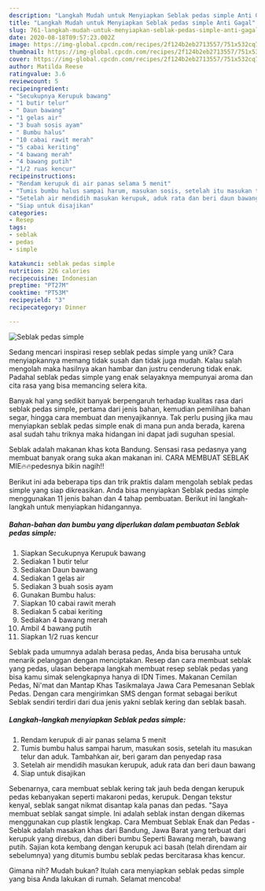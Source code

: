 ```yaml
---
description: "Langkah Mudah untuk Menyiapkan Seblak pedas simple Anti Gagal"
title: "Langkah Mudah untuk Menyiapkan Seblak pedas simple Anti Gagal"
slug: 761-langkah-mudah-untuk-menyiapkan-seblak-pedas-simple-anti-gagal
date: 2020-08-18T09:57:23.002Z
image: https://img-global.cpcdn.com/recipes/2f124b2eb2713557/751x532cq70/seblak-pedas-simple-foto-resep-utama.jpg
thumbnail: https://img-global.cpcdn.com/recipes/2f124b2eb2713557/751x532cq70/seblak-pedas-simple-foto-resep-utama.jpg
cover: https://img-global.cpcdn.com/recipes/2f124b2eb2713557/751x532cq70/seblak-pedas-simple-foto-resep-utama.jpg
author: Matilda Reese
ratingvalue: 3.6
reviewcount: 5
recipeingredient:
- "Secukupnya Kerupuk bawang"
- "1 butir telur"
- " Daun bawang"
- "1 gelas air"
- "3 buah sosis ayam"
- " Bumbu halus"
- "10 cabai rawit merah"
- "5 cabai keriting"
- "4 bawang merah"
- "4 bawang putih"
- "1/2 ruas kencur"
recipeinstructions:
- "Rendam kerupuk di air panas selama 5 menit"
- "Tumis bumbu halus sampai harum, masukan sosis, setelah itu masukan telur dan aduk. Tambahkan air, beri garam dan penyedap rasa"
- "Setelah air mendidih masukan kerupuk, aduk rata dan beri daun bawang"
- "Siap untuk disajikan"
categories:
- Resep
tags:
- seblak
- pedas
- simple

katakunci: seblak pedas simple 
nutrition: 226 calories
recipecuisine: Indonesian
preptime: "PT27M"
cooktime: "PT53M"
recipeyield: "3"
recipecategory: Dinner

---
```



![Seblak pedas simple](https://img-global.cpcdn.com/recipes/2f124b2eb2713557/751x532cq70/seblak-pedas-simple-foto-resep-utama.jpg)

Sedang mencari inspirasi resep seblak pedas simple yang unik? Cara menyiapkannya memang tidak susah dan tidak juga mudah. Kalau salah mengolah maka hasilnya akan hambar dan justru cenderung tidak enak. Padahal seblak pedas simple yang enak selayaknya mempunyai aroma dan cita rasa yang bisa memancing selera kita.

Banyak hal yang sedikit banyak berpengaruh terhadap kualitas rasa dari seblak pedas simple, pertama dari jenis bahan, kemudian pemilihan bahan segar, hingga cara membuat dan menyajikannya. Tak perlu pusing jika mau menyiapkan seblak pedas simple enak di mana pun anda berada, karena asal sudah tahu triknya maka hidangan ini dapat jadi suguhan spesial.

Seblak adalah makanan khas kota Bandung. Sensasi rasa pedasnya yang membuat banyak orang suka akan makanan ini. CARA MEMBUAT SEBLAK MIE🔥🔥pedesnya bikin nagih!!


Berikut ini ada beberapa tips dan trik praktis dalam mengolah seblak pedas simple yang siap dikreasikan. Anda bisa menyiapkan Seblak pedas simple menggunakan 11 jenis bahan dan 4 tahap pembuatan. Berikut ini langkah-langkah untuk menyiapkan hidangannya.

<!--inarticleads1-->

##### Bahan-bahan dan bumbu yang diperlukan dalam pembuatan Seblak pedas simple:

1. Siapkan Secukupnya Kerupuk bawang
1. Sediakan 1 butir telur
1. Sediakan  Daun bawang
1. Sediakan 1 gelas air
1. Sediakan 3 buah sosis ayam
1. Gunakan  Bumbu halus:
1. Siapkan 10 cabai rawit merah
1. Sediakan 5 cabai keriting
1. Sediakan 4 bawang merah
1. Ambil 4 bawang putih
1. Siapkan 1/2 ruas kencur


Seblak pada umumnya adalah berasa pedas, Anda bisa berusaha untuk menarik pelanggan dengan menciptakan. Resep dan cara membuat seblak yang pedas, ulasan beberapa langkah membuat resep seblak pedas yang bisa kamu simak selengkapnya hanya di IDN Times. Makanan Cemilan Pedas, Ni&#39;mat dan Mantap Khas Tasikmalaya Jawa Cara Pemesanan Seblak Pedas. Dengan cara mengirimkan SMS dengan format sebagai berikut  Seblak sendiri terdiri dari dua jenis yakni seblak kering dan seblak basah. 

<!--inarticleads2-->

##### Langkah-langkah menyiapkan Seblak pedas simple:

1. Rendam kerupuk di air panas selama 5 menit
1. Tumis bumbu halus sampai harum, masukan sosis, setelah itu masukan telur dan aduk. Tambahkan air, beri garam dan penyedap rasa
1. Setelah air mendidih masukan kerupuk, aduk rata dan beri daun bawang
1. Siap untuk disajikan


Sebenarnya, cara membuat seblak kering tak jauh beda dengan kerupuk pedas kebanyakan seperti makaroni pedas, kerupuk. Dengan tekstur kenyal, seblak sangat nikmat disantap kala panas dan pedas. &#34;Saya membuat seblak sangat simple. Ini adalah seblak instan dengan dikemas menggunakan cup plastik lengkap. Cara Membuat Seblak Enak dan Pedas - Seblak adalah masakan khas dari Bandung, Jawa Barat yang terbuat dari kerupuk yang direbus, dan diberi bumbu Seperti Bawang merah, bawang putih. Sajian kota kembang dengan kerupuk aci basah (telah direndam air sebelumnya) yang ditumis bumbu seblak pedas bercitarasa khas kencur. 

Gimana nih? Mudah bukan? Itulah cara menyiapkan seblak pedas simple yang bisa Anda lakukan di rumah. Selamat mencoba!
